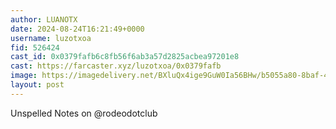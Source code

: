 ```yaml
---
author: LUANOTX
date: 2024-08-24T16:21:49+0000
username: luzotxoa
fid: 526424
cast_id: 0x0379fafb6c8fb56f6ab3a57d2825acbea97201e8
cast: https://farcaster.xyz/luzotxoa/0x0379fafb
image: https://imagedelivery.net/BXluQx4ige9GuW0Ia56BHw/b5055a80-8baf-4686-1ee8-27494481d100/original
layout: post
---
```


Unspelled Notes on @rodeodotclub

<img src='https://imagedelivery.net/BXluQx4ige9GuW0Ia56BHw/b5055a80-8baf-4686-1ee8-27494481d100/original' alt='' referrerpolicy='no-referrer'/>
